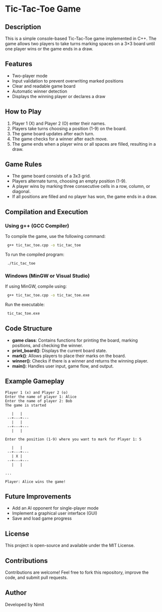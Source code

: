 # Tic-Tac-Toe Game

## Description

This is a simple console-based Tic-Tac-Toe game implemented in C++. The game allows two players to take turns marking spaces on a 3×3 board until one player wins or the game ends in a draw.

## Features

- Two-player mode
- Input validation to prevent overwriting marked positions
- Clear and readable game board
- Automatic winner detection
- Displays the winning player or declares a draw

## How to Play

1. Player 1 (X) and Player 2 (O) enter their names.
2. Players take turns choosing a position (1-9) on the board.
3. The game board updates after each turn.
4. The game checks for a winner after each move.
5. The game ends when a player wins or all spaces are filled, resulting in a draw.

## Game Rules

- The game board consists of a 3x3 grid.
- Players alternate turns, choosing an empty position (1-9).
- A player wins by marking three consecutive cells in a row, column, or diagonal.
- If all positions are filled and no player has won, the game ends in a draw.

## Compilation and Execution

### Using g++ (GCC Compiler)

To compile the game, use the following command:

```sh
 g++ tic_tac_toe.cpp -o tic_tac_toe
```

To run the compiled program:

```sh
 ./tic_tac_toe
```

### Windows (MinGW or Visual Studio)

If using MinGW, compile using:

```sh
 g++ tic_tac_toe.cpp -o tic_tac_toe.exe
```

Run the executable:

```sh
 tic_tac_toe.exe
```

## Code Structure

- **game class**: Contains functions for printing the board, marking positions, and checking the winner.
- **print\_board()**: Displays the current board state.
- **mark()**: Allows players to place their marks on the board.
- **winner()**: Checks if there is a winner and returns the winning player.
- **main()**: Handles user input, game flow, and output.

## Example Gameplay

```
Player 1 (x) and Player 2 (o)
Enter the name of player 1: Alice
Enter the name of player 2: Bob
The game is started

   |   |  
 --+---+---
   |   |  
 --+---+---
   |   |  

Enter the position (1-9) where you want to mark for Player 1: 5

   |   |  
 --+---+---
   | X |  
 --+---+---
   |   |  

...

Player: Alice wins the game!
```

## Future Improvements

- Add an AI opponent for single-player mode
- Implement a graphical user interface (GUI)
- Save and load game progress

## License

This project is open-source and available under the MIT License.

## Contributions

Contributions are welcome! Feel free to fork this repository, improve the code, and submit pull requests.

## Author

Developed by Nimit

